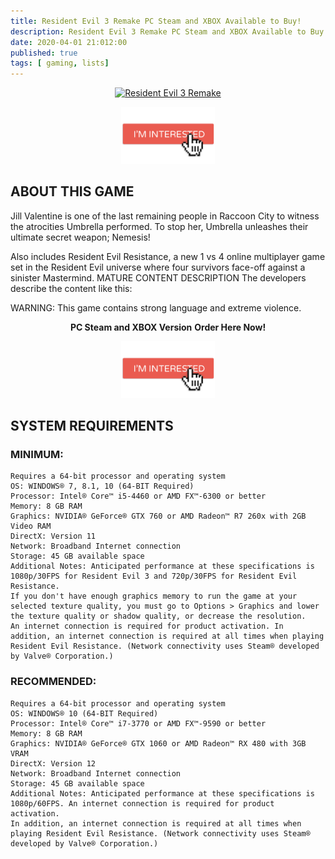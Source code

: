 ```yaml
---
title: Resident Evil 3 Remake PC Steam and XBOX Available to Buy!
description: Resident Evil 3 Remake PC Steam and XBOX Available to Buy Also includes Resident Evil Resistance, a new 1 vs 4 online multiplayer
date: 2020-04-01 21:012:00
published: true
tags: [ gaming, lists]
---
```



<p align="center">
    <a href="bit.ly/gamenelectrostore" >
        <img src="https://upload.wikimedia.org/wikipedia/en/d/dc/Resident_Evil_3.jpg" alt="Resident Evil 3 Remake" width="350" />
    </a>
</p>

<p align="center">
    <a href="bit.ly/gamenelectrostore" >
        <img src="assets/images/shops/interested.png" alt="Resident Evil 3 Remake buy" width="150" />
    </a>
</p>

## ABOUT THIS GAME
Jill Valentine is one of the last remaining people in Raccoon City to witness the atrocities Umbrella performed. To stop her, Umbrella unleashes their ultimate secret weapon; Nemesis!

Also includes Resident Evil Resistance, a new 1 vs 4 online multiplayer game set in the Resident Evil universe where four survivors face-off against a sinister Mastermind.
MATURE CONTENT DESCRIPTION
The developers describe the content like this:

WARNING: This game contains strong language and extreme violence.

<p align="center">
    <strong>PC Steam and XBOX Version</strong>
    <strong>Order Here Now!</strong>
</p>

<p align="center">
    <a href="bit.ly/gamenelectrostore" >
        <img src="assets/images/shops/interested.png" alt="Resident Evil 3 Remake buy" width="150" />
    </a>
</p>


## SYSTEM REQUIREMENTS

### MINIMUM:
    Requires a 64-bit processor and operating system
    OS: WINDOWS® 7, 8.1, 10 (64-BIT Required)
    Processor: Intel® Core™ i5-4460 or AMD FX™-6300 or better
    Memory: 8 GB RAM
    Graphics: NVIDIA® GeForce® GTX 760 or AMD Radeon™ R7 260x with 2GB Video RAM
    DirectX: Version 11
    Network: Broadband Internet connection
    Storage: 45 GB available space
    Additional Notes: Anticipated performance at these specifications is 1080p/30FPS for Resident Evil 3 and 720p/30FPS for Resident Evil Resistance.
    If you don't have enough graphics memory to run the game at your selected texture quality, you must go to Options > Graphics and lower the texture quality or shadow quality, or decrease the resolution.
    An internet connection is required for product activation. In addition, an internet connection is required at all times when playing Resident Evil Resistance. (Network connectivity uses Steam® developed by Valve® Corporation.)

### RECOMMENDED:
    Requires a 64-bit processor and operating system
    OS: WINDOWS® 10 (64-BIT Required)
    Processor: Intel® Core™ i7-3770 or AMD FX™-9590 or better
    Memory: 8 GB RAM
    Graphics: NVIDIA® GeForce® GTX 1060 or AMD Radeon™ RX 480 with 3GB VRAM
    DirectX: Version 12
    Network: Broadband Internet connection
    Storage: 45 GB available space
    Additional Notes: Anticipated performance at these specifications is 1080p/60FPS. An internet connection is required for product activation.
    In addition, an internet connection is required at all times when playing Resident Evil Resistance. (Network connectivity uses Steam® developed by Valve® Corporation.)


